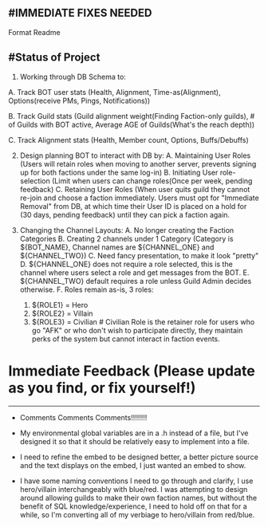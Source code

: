 #IMMEDIATE FIXES NEEDED
-------------------------------------------------------
Format Readme

#Status of Project
-------------------------------------------------------
1. Working through DB Schema to:

  A. Track BOT user stats (Health, Alignment, Time-as(Alignment), Options(receive PMs, Pings, Notifications))
  
  B. Track Guild stats (Guild alignment weight(Finding Faction-only guilds), # of Guilds with BOT active, Average AGE of Guilds(What's the reach depth))
  
  C. Track Alignment stats (Health, Member count, Options, Buffs/Debuffs)
  
  
2. Design planning BOT to interact with DB by:
  A. Maintaining User Roles (Users will retain roles when moving to another server, prevents signing up for both factions under the same log-in)
  B. Initiating User role-selection (Limit when users can change roles(Once per week, pending feedback)
  C. Retaining User Roles (When user quits guild they cannot re-join and choose a faction immediately.  Users must opt for "Immediate Removal" from DB, at which time their User ID is placed on a hold for (30 days, pending feedback) until they can pick a faction again.
  
 3. Changing the Channel Layouts:
  A. No longer creating the Faction Categories
  B. Creating 2 channels under 1 Category (Category is ${BOT_NAME}, Channel names are ${CHANNEL_ONE} and ${CHANNEL_TWO})
  C. Need fancy presentation, to make it look "pretty"
  D. ${CHANNEL_ONE} does not require a role selected, this is the channel where users select a role and get messages from the BOT. 
  E. ${CHANNEL_TWO} default requires a role unless Guild Admin decides otherwise. 
  F. Roles remain as-is, 3 roles: 
    1. ${ROLE1} = Hero
    2. ${ROLE2} = Villain
    3. ${ROLE3} = Civilian  # Civilian Role is the retainer role for users who go "AFK" or who don't wish to participate directly, they maintain perks of the system but cannot interact in faction events.




# Immediate Feedback (Please update as you find, or fix yourself!)
-------------------------------------------------------
- Comments Comments Comments!!!!!!!!

- My environmental global variables are in a .h instead of a file, but I've designed it so that it should be relatively easy to implement into a file.

- I need to refine the embed to be designed better, a better picture source and the text displays on the embed, I just wanted an embed to show.

- I have some naming conventions I need to go through and clarify, I use hero/villain interchangeably with blue/red.  I was attempting to design around allowing guilds to make their own faction names, but without the benefit of SQL knowledge/experience, I need to hold off on that for a while, so I'm converting all of my verbiage to hero/villain from red/blue.
